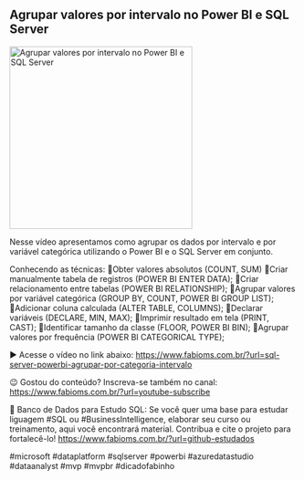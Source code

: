 ## Agrupar valores por intervalo no Power BI e SQL Server

<img src="https://fabioms.com.br//uploads/youtube/j44t9dW2AMQ.png" alt="Agrupar valores por intervalo no Power BI e SQL Server" title="SQL Server" width="320"/>

Nesse vídeo apresentamos como agrupar os dados por intervalo e por variável categórica utilizando o Power BI e o SQL Server em conjunto.

Conhecendo as técnicas:
🔹Obter valores absolutos (COUNT, SUM)
🔹Criar manualmente tabela de registros (POWER BI ENTER DATA);
🔹Criar relacionamento entre tabelas (POWER BI RELATIONSHIP);
🔹Agrupar valores por variável categórica (GROUP BY, COUNT, POWER BI GROUP LIST);
🔹Adicionar coluna calculada (ALTER TABLE, COLUMNS); 
🔹Declarar variáveis (DECLARE, MIN, MAX);
🔹Imprimir resultado em tela (PRINT, CAST);
🔹Identificar tamanho da classe (FLOOR, POWER BI BIN);
🔹Agrupar valores por frequência (POWER BI CATEGORICAL TYPE);

▶️ Acesse o vídeo no link abaixo:
https://www.fabioms.com.br/?url=sql-server-powerbi-agrupar-por-categoria-intervalo

😉 Gostou do conteúdo? Inscreva-se também no canal:
https://www.fabioms.com.br/?url=youtube-subscribe 

🎁 Banco de Dados para Estudo SQL:
Se você quer uma base para estudar liguagem #SQL ou #BusinessIntelligence, elaborar seu curso ou treinamento, aqui você encontrará material. 
Contribua e cite o projeto para fortalecê-lo!
https://www.fabioms.com.br/?url=github-estudados

#microsoft #dataplatform #sqlserver #powerbi #azuredatastudio #dataanalyst #mvp #mvpbr #dicadofabinho